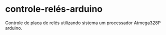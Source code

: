 # controle-relés-arduino
 Controle de placa de relés utilizando sistema um processador Atmega328P arduino.
